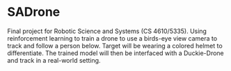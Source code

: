 # SADrone
Final project for Robotic Science and Systems (CS 4610/5335). Using reinforcement learning to train a drone to use a birds-eye view camera to track and follow a person below. Target will be wearing a colored helmet to differentiate. The trained model will then be interfaced with a Duckie-Drone and track in a real-world setting.
